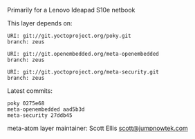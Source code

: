 Primarily for a Lenovo Ideapad S10e netbook

This layer depends on:

    URI: git://git.yoctoproject.org/poky.git
    branch: zeus

    URI: git://git.openembedded.org/meta-openembedded
    branch: zeus

    URI: git://git.yoctoproject.org/meta-security.git
    branch: zeus

Latest commits:

    poky 0275e68
    meta-openembedded aad5b3d
    meta-security 27ddb45

meta-atom layer maintainer: Scott Ellis <scott@jumpnowtek.com>

